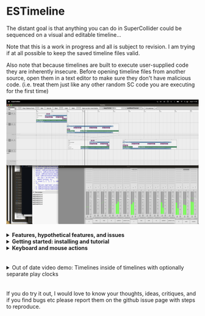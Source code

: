 # ESTimeline

The distant goal is that anything you can do in SuperCollider could be sequenced on a visual and editable timeline...

Note that this is a work in progress and all is subject to revision. I am trying if at all possible to keep the saved timeline files valid.

Also note that because timelines are built to execute user-supplied code they are inherently insecure. Before opening timeline files from another source, open them in a text editor to make sure they don't have malicious code. (i.e. treat them just like any other random SC code you are executing for the first time)

<img src="img/tutorial/14.png" />

<br />
<br />

<details>
  <summary><strong>Features, hypothetical features, and issues</strong></summary>
  
## Features
- **DAW-like GUI** for editing and playback
  - The goal is an accurate visual representation of what you are hearing / when the code is executed
    - gray playhead is "scheduling playhead" and black playhead is "sounding playhead" -- to take into account server latency
    - Routines can be played with additional latency so non-sounding events line up with the sounding playhead
  - Keyboard and mouse interface to full extent of Timeline capabilities, with built-in code editing
  - Snap to grid optional
  - Optional full GUI mixing interface using ddwMixerChannel
    - track insert FX, pre fade sends and post fade sends
    - automate mixer channel parameters (level, pan, sends, fx parameters) with editable envelopes
- **Tracks** are the main form of organization of clips
  - tracks can contain any type of clip in any combination
  - tracks can be muted/soloed and rearranged
  - individual clips can be muted
  - if using ddwMixerChannel, tracks will play on a mixer channel specified by the track's name
    - sub timelines will play on mixer channels feeding into their parent track's mixer channel
- **Synth, Pattern, Routine, and Env** clip types
  - Synth clips can either instantiate a SynthDef or run their own single-use function a la `{ }.play`
    - You can select multiple Synth clips and bulk edit their arguments
  - Env clips play on a bus and come with a shortcut to map to Synths and Patterns, and 
    - can optionally manage their own bus, and
      - if so, all Env clips with the same name on a timeline share the same bus
  - Clips can reference other clips in the same timeline by name
    - from a routine, `goto` any clip by name
    - apply an Env to a Synth parameter or use it in a Pattern or Routine
    - if more than one clip share the same name, the referenced clip is the closest to the playhead
  - Pattern, Routine, Env, and Timeline clips can "fast forward" to start playing in the middle
    - (there is no way to fast forward a Synth, that I know of....)
  - Pattern and Routine clips can be seeded so random number generation is deterministic
  - Most fields can take a Function, so params can be generated on the fly
- **Timeline Clip** -- embed one timeline in another!
  - Each timeline clip can optionally use its own TempoClock, and optionally use its own Environment 
  - Each timeline (and timeline clip) has an init / free hook for e.g. allocating and freeing resources
- **Non-linear:** "goto" command to jump to a clip or a point in time enabling complex real-time behaviors (variable-length looping, conditional branching...
- **Undo and redo** at each timeline level
- **Save and recall**
  - Save as plain text files in SC array format
  - Once you have saved, the timeline will update a backup file every time you add an undo point, in case of crash
- **Non-prescriptive:**
  - the basic goal is only to "execute this code at this particular time"
    - although the competing goal is to make it easy to do the things you want to do, which is subjective
  - for the moment just real-time but I am working on NRT support
    - there are certain things impossible in NRT, i.e. to do with real-time input
  - as little architecture as possible is forced on you
    - possible to disable ddwMixerChannel, timeline-specific clock and environment so as to interact with the timeline as part of a larger project
    - possible to play clips with any bus, target, addAction, etc. for full flexibility
 
## Issues
1. Although I've tried to make it pleasant, the GUI based code editing environment does not syntax highlight, autocomplete, etc -- for this reason I've added "Open in IDE" / "Copy from IDE" buttons as necessary.
    - Solution would be to someday add a Qt code view to core SC
2. I would have liked to have saved the timeline files as executable SCLang just as you would write by hand; however:
    - There is a limit to the complexity of a timeline created using SCLang (i.e. by evaluating `ESTimeline([ESTrack([....`) -- it may only contain max 256 functions.
    - to avoid this I have created a light custom file format that compiles complex timeline structures from the inside out
3. At high track counts, it takes a little while to load and free all the MixerChannels.
    - I have tried to reduce the occasions on which this needs to happen.
4. Changes will generally not take effect until you've stopped and restarted playback. This will be difficult to fix, but someday I hope to.

## Hypothetical features
These are all things I would like to implement someday:
- NRT: should be possible to "bounce" the timeline's Synth, Pattern, and Env clips through their MixerChannels; this work is in process
- Clock follow: e.g. sync up with an Ableton timeline or midi show control
- More clip types
  - audio file
    - possible to record input or bounce tracks to audio clip in real time
  - loop
  - OSCdef
  - midi/piano/drum roll
  - "clones" that change with their parents
- Envelope improvements
  - Ability to draw freehand with mouse 
  - More live interaction - e.g. map a controller to a bus and record its movements to an envelope
  - Higher dimensional envelopes - e.g. movement through x/y space
  - Timeline tempo envelopes (this is already possible but kind of annoying, using an Env clip and a Routine clip
- Library integration
  - VSTPlugin for adding VST effects to mixing chain
  - ddwPlug -- simplify bus routing for modulation
  - clothesline -- put whole .scd files on the timeline

<br />
</details>

<details>
  <summary><strong>Getting started: installing and tutorial</strong></summary>
  
## Installing
Download or clone this repository into your SuperCollider Extensions directory. To see where this is, go to `File > Open user support directory` and find the `Extensions` directory, or evaluate:
```
Platform.userExtensionDir
```

If you want to use the mixing interface later in this tutorial, you also need to install ddwMixerChannel:
```
Quarks.install("ddwMixerChannel")
```

## Tutorial

<br />

*This tutorial uses mac keyboard shortcuts. I believe for other platforms you can substitute ctrl and alt.*

<br />

### Opening a new timeline

Copy and paste this into your IDE and evaluate:
```
(
~timeline.free;
~timeline = ESTimeline(bootOnPrep: true);
~window = ESTimelineWindow(timeline: ~timeline);
)
```
You will now see the GUI timeline editing interface, with a timeline containing a single empty track.
- this will also boot the default server; if you don't want this, specify `bootOnPrep: false`

If you want to use the mixing interface from the beginning, instead evaluate:
```
(
~timeline.free;
~timeline = ESTimeline.newInitMixerChannels;
~window = ESTimelineWindow(timeline: ~timeline);
~mixerWindow = ESMixerWindow(~timeline, ~window);
)
```
The first part of this tutorial does not require the mixing interface, or the ddwMixerChannel Quark to be installed.

### Tracks:
- Tracks are the main form of clip organization.
- click anywhere in the timeline to make sure it is focused
- press cmd-t to add a track after the one your mouse is currently over, or shift-cmd-T to add it before the current track
- double click in the left panel to rename tracks
- cmd-delete deletes the track under your mouse
- mute and solo tracks using the buttons on the left panel
- click and drag in the left panel to rearrange tracks

<img src="img/tutorial/1.png" />

### Synth Clips:
- create a bunch of Synth clips (point the mouse where you want it and press shift-S, or use right click menu)
- press the spacebar to play your clips
  - the gray playhead is the "scheduling playhead" -- this is when the code is executed
  - the black playhead is the "sounding playhead" -- because of server latency, this is when the events actually sound. this is generally the one you want to watch
  - press space again to stop playback

<img src="img/tutorial/2.png" />

- double-click on a clip to edit it
  - double-click on the grayed out `freq` parameter to activate it, then you can set it to any valid SuperCollider expression, like `220` or `57.midicps`
  - press save when you're done, and close the edit window if you want.

<img src="img/tutorial/3.png" />

- drag them around to move them in time or between tracks
  - they will always snap to the playhead in time
    - to move playhead to beginning of clip, make sure your mouse is inside of clip and press [
  - check the `snapToGrid` box or press opt-s to align your edits with the tempo grid
  - drag their edges to resize them (a red bar appears when you are within the resize zone)
  - option-drag to copy a clip

### Scrolling and zooming:
- use trackpad to scroll left and right or click and drag ruler at top
- cmd-scroll to zoom in and out horizontally
- opt-scroll to zoom in and out vertically

### SynthDefs:
- put your SynthDef in the timeline's prep function (click the "edit prep/cleanup funcs" button) e.g.
```
SynthDef(\sin, { |out, freq = 440, gate = 1, amp = 0.1, preamp = 1.5, attack = 0.001, release = 0.01, pan, verbbus, verbamt, vibrato = 0.2|
  var env, sig;
  var lfo = XLine.ar(0.01, vibrato, ExpRand(0.5, 2.0)) * SinOsc.ar(5.4 + (LFDNoise3.kr(0.1) * 0.5));
  gate = gate + Impulse.kr(0);
  env = Env.adsr(attack, 0.1, 0.4, release).ar(2, gate);
  sig = SinOsc.ar(freq * lfo.midiratio) * env;
  sig = (sig * preamp).tanh;
  sig = Pan2.ar(sig, pan, amp);
  Out.ar(out, sig);
  Out.ar(verbbus, sig * verbamt);
}).add;
```
- hit save when you're done to save the prepFunc and load it. close the window, if you want

<img src="img/tutorial/4.png" />

### Bulk edit def name:
- click in an empty area and drag to select all the Synth clips (they will be highlighted in cyan when selected)
- right click, "clip actions > bulk actions > Bulk edit Synth defName"
  - and set them to `'sin'` and hit ok

<img src="img/tutorial/5.png" />

- play again and you hear they now all play your SynthDef
  - double-click in an empty area to remove selection
  - double-click on a clip now and you will see all the new parameters you can control.

### Envelopes for Synth parameters:
- right click a Synth clip, "clip actions > synth actions > add env for synth argument"

<img src="img/tutorial/6.png" />

- pick "freq" from the list and hit OK
  - this will add a new track above your clip with an envelope clip on it that is the length of your Synth clip
    - with a unique name (starting from 'freq0'),
    - initialized with the current value of that parameter
    - and it will update the freq argument of the Synth clip to read from this envelope's bus

### Editing Envelopes:
- cmd-e to enter envelope breakpoint editor mode
  - click and drag on a breakpoint to move it around,
  - click and drag between breakpoints to adjust the curve,
  - shift-click to add breakpoints,
  - option-click to remove them
  - to adjust the envelope range, right click, clip actions > env actions > "set env range keeping breakpoint values"
    - now you can change the frequency range of the envelope, say min `100` max `5000`
    - ok to save changes -- this will keep your values intact so long as they fall within the new range    
- hit cmd-e again to leave envelope breakpoint editor mode

### Bulk edit Synths -- To make this envelope affect all your Synths:
- click and drag to select all the Synth clips (your envelope clip can also be selected, it doesn't matter)
- right click, "clip actions > bulk actions > Bulk edit (change) Synth arguments"
- assign the `freq` of all the clips to (the single quotes are important!) 
`'freq0'`
(or whatever the name of the envelope clip is)
- you should see all their freqs change to show the audio rate bus that the Env clip has created for you (for me this is a8)
- double click to deselect all clips, then:
- drag the edges of the envelope clip to resize it, so that it covers the entire range of your Synth clips
- cmd-e to edit the breakpoints again

<img src="img/tutorial/7.png" />

- you should hear it is now controlling all the synths' pitches
- make sure you've left breakpoint edit mode when you want to move clips around

### Bulk adjust Synths -- Random panning:
- set one of your clips to pan hard left by double-clicking and setting its pan to -1
- Select all your Synth clips
- right click > clip actions > bulk actions > Bulk adjust (modify) Synth arguments
- for `pan` put in `+ 0.5.rand2` and check the "hard coded" box
  - this will generate a random pan per clip that is within 0.5 of its original panning. (if you want it to be newly random every time you play it, uncheck the "hard-coded" box)

### Pattern Clips:
- make a new track and shift-P to make a pattern clip

<img src="img/tutorial/8.png" />

- double click to edit, e.g.:
```
Pbind(
  \instrument, \sin,
  \degree, Pbrown(0, 7 * 3 + 1, 3),
  \octave, Pdup(Pwhite(1, 10), Pwhite(3, 5)),
  \dur, Pbrown().linexp(0, 1, 0.02, 1.0),
)
```
- save and play
- if you want to try a new random seed, click "re-roll" button and save
  - you can always undo if you don't like it (cmd-z undo, shift-cmd-Z redo)
- you can drag the edges to adjust start and end point without changing the timing of the notes
  - you can split it into two by pointing with the mouse where you want the split and pressing s
 
### Envelope for pattern clip
- make a new track
- make a new envelope (shift-E),
  - if you are using the mixing interface, deselect its "mix" button in the left panel to remove the track from the mixer (it will just be an envelope to control our pattern)
  - double click on the envelope to edit its parameters
    - name it `pan0`
    - set its range from -1 to 1
  - click "save" to save it, and close the window if you want
- double click on each of the pattern clips and add
```
  \pan, ~thisTimeline[\pan0],
```
- cmd-e and edit the panning to your liking

<img src="img/tutorial/9.png" />
    
### Timeline clips:
- above the main timeline, click "Open as clip in new timeline"
  - Now this little system, the synths, patterns, buses and envelopes, are all encapsulated in this timeline clip
    - (in fact you can duplicate the timeline clip by option-dragging onto a new track, and the two will play simultanously each using its own environment and buses)
  - you can also resize the clips, move the mouse cursor over the clip and use the s key to split it into two separate timeline clips, etc.

<img src="img/tutorial/10.png" />

### Saving
- click "save as" button or hit cmd-s
- navigate to the directory you want to save in, and enter a file name to save as (e.g. "tutorial0.scd")
 
### Mixer channels:
If you don't have ddwMixerChannel quark installed, make sure you have saved your timeline, then run
```
Quarks.install("ddwMixerChannel")
```
and reload your class library (shift-cmd-L). Then run the code from earlier to start the timeline GUI, and open the file you have saved. You should be right where you left off.

Show the mixing interface:
- check the `useMixerChannel` box
- show the mixer window: evaluate this in the IDE
```
~mixerWindow = ESMixerWindow(~timeline, ~window);
```
- click back on the timeline and press play
  - you will now see a mixer on which currently playing channels are visible
    - subtimelines feed into their parent track's channel
  - you can move these faders and pan knobs around to mix the inputs

<img src="img/tutorial/11.png" />
   
### Adding reverb:
- create a new track by pressing cmd-T while your mouse is over the last track
- double click on the left panel to name it `verb` and press enter.
- right-click one of the gray rectangles above the "verb" channel strip on the mixer
- select "new insert fx"
- replace the function with:
```
{ |time = 2.5|
  var sig = In.ar(~out, 2);
  NHHall.ar(sig, time);
}
```
- save and close window, if you want
- right click on one of the gray rectangles above one of the tracks with a timeline clip on it and select "new send"
  - it defaults to `'verb'` at 0db
  - click ok
  - you will hear the timelines on this track play with a lot of reverb, other tracks not
  - click and drag on its slot on the mixer interface to lower the send level

### Automating mixer levels, send levels, fx parameters
- right click on a fader, pan knob, or send in the mixer window to add an automation envelope to it
  - (if the corresponding track is in a subtimeline, the envelope GUI will appear in that subtimeline's window -- double-click on the timeline clip to open it up)
- if you double-click an insert fx to open its edit window, right click on one of the args to add an automation envelope to it
- edit these envelopes
  - shift-click to add breakpoints
  - opt-click to remove them
  - click and drag on breakpoints to adjust them
  - click and drag between breakpoints to adjust curves

<img src="img/tutorial/12.png" />
<img src="img/tutorial/13.png" />
<img src="img/tutorial/14.png" />

### Using Routine clips:
- shift-R to make a Routine clip, double click to edit
- You can think of Routine clips as kind of your generic "execute this code here"
- to jump to beat 1 on this timeline, use
```
~thisTimeline.goto(1)
```
- to jump to a clip named `next`, use
```
~thisTimeline.goto(\next)
```
  - you can use a comment clip (shift-C) for this dummy "next" clip -- the first line of the comment is its name
- it's important to use `s.bind` for server operations inside of routines, otherwise the timing is off.
```
var syn;
10.do { |i|
  s.bind { syn = Synth(\default, [freq: (40 + i).midicps]) };
  0.2.wait;
  s.bind { syn.free };
  0.2.wait;
};
```
- if you want say OSC out to a light board to line up with the sounding events, check the `addLatency` box.
- You can interact with the timeline using `~thisTimeline` which always refers to the timeline you're currently working in, or `~timeline` which refers to either this or the nearest parent timeline whose `useEnvir` box is checked
  - if no parent timeline is set to `useEnvir`, then `~thisTimeline` will overwrite anything you might have in your current environment.
  - in that case, `~timeline` might be nil unless you've set it in your current environment.
- to get the current value of an envelope named `env` from within a routine:
```
loop {
  ~thisTimeline[\env].valueNow.postln;
  1.wait;
};
```

<br />
<br />
<br />

### Environment variables -- adding reverb:
This is just to demonstrate how environment variables work inside the timeline. The better way of adding reverb demonstrated earlier with mixer channels.
- add to your timeline prep func:
```
SynthDef(\verb, { |out, verbbus, gate = 1, amp = 1|
  var in = In.ar(verbbus, 2);
  var env = Env.adsr(0.01, 0, 1, 1.0).ar(2, gate);
  var verb = NHHall.ar(in) * env;
  Out.ar(out, verb * amp);
}).add;

~verbbus = Bus.audio(s, 2);
```
- and to the cleanup func:
```
~verbbus.free;
```
- save the changes to load the new SynthDef and bus
  - this environment variable is local to this timeline (assuming `useEnvir` box is still checked)
- cmd-t to make a new track
- click in an empty area and drag to select the time around all your Synth clips
- put the mouse over your new track and shift-S to create a new Synth clip that fills the selected time
- double click on it
  - set defName to `'verb'`
  - set addAction to `'addToTail'`
  - click refresh icon next to args to refresh argument names
  - double click on grayed-out "verbbus" to activate it, put `~verbbus`
  - save
    - you should see that verbbus is now set to e.g. `Bus(audio, 4, 2, localhost)`
- click and drag to select all your Synths, bulk edit Synth arguments, and set `verbbus` to `~verbbus`
  - again, you should see that they all have verbbus set to the same bus number
- bulk edit the same synth arguments and set `verbamt` to `1.0`, or to `rrand(0.0, 1.0)`
  - now when you play you will hear they all are affected by the reverb Synth.
- you could now make an envelope to control the amplitude of this reverb, analogous to overall return level.
- you could also make an envelope to control the verbamt of all of the Synths, analogous to send level.
<br />
</details>

<details>
  <summary><strong>Keyboard and mouse actions</strong></summary>
  
## Mouse interaction
- drag middle of clip to move
- drag edges of clip to resize
- double click on clip to open editor window
- right click anywhere to see action menu
- Zooming
  - cmd-scroll zoom horizontally
  - opt-scroll zoom vertically
- Envelope breakpoint editing (cmd-e to toggle this mode)
  - click and drag to move breakpoints or adjust curves
  - shift-click to add breakpoint
  - opt-click to remvove breakpoint
- Selecting
  - click and drag to select both time and clips
    - hold cmd to just select clips
    - hold opt to just select time
  - hold shift to add/remove clips from existing selection
- click and drag tracks to rearrange

## Key commands
- space toggles play
- opt-s toggles snap to grid
- Navigation
  - enter goes to beginning of timeline
  - [ and ] go to next/previous clip edge on track under mouse
- Editing clip
  - m mutes clip at mouse pointer
  - s splits clip at mouse pointer
  - delete deletes clip at mouse pointer
  - e opens edit window for clip at mouse pointer, or init/cleanup func window for a timeline clip
  - cmd-e toggles mouse editing of envelope breakpoints
- Insert clip
  - C inserts comment clip at mouse
  - S inserts synth clip at mouse
  - P inserts pattern clip at mouse
  - R inserts routine clip at mouse
  - E inserts env clip at mouse
  - T inserts timeline clip at mouse
- Tracks
  - cmd-t inserts new track after track at mouse
  - cmd-T inserts new track before track at mouse
  - cmd-delete deletes track at mouse
- Seletion
  - cmd-a select all clips
  - cmd-i inserts selected time
  - shift-cmd-delete deletes selected time
- cmd-z undo
- cmd-Z redo
- cmd-n new
- cmd-s save as
- cmd-o open
</details>

<br />
<br />

<details>
  <summary>Out of date video demo: Timelines inside of timelines with optionally separate play clocks</summary>
  http://www.youtube.com/watch?v=8jcxcfvS_08
</details>

<br />
<br />
If you do try it out, I would love to know your thoughts, ideas, critiques, and if you find bugs etc please report them on the github issue page with steps to reproduce.
